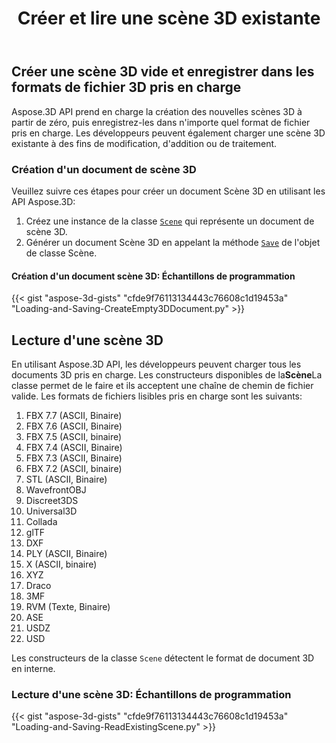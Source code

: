 ﻿---
title: Créer et lire une scène 3D existante
type: docs
weight: 10
url: /fr/python-net/create-and-read-an-existing-3d-scene/
description: Aspose.3D API prend en charge la création des nouvelles scènes 3D à partir de zéro, puis enregistrez-les dans n'importe quel format de fichier pris en charge. Les développeurs peuvent également charger une scène 3D existante à des fins de modification, d'addition ou de traitement.
---
## **Créer une scène 3D vide et enregistrer dans les formats de fichier 3D pris en charge**
Aspose.3D API prend en charge la création des nouvelles scènes 3D à partir de zéro, puis enregistrez-les dans n'importe quel format de fichier pris en charge. Les développeurs peuvent également charger une scène 3D existante à des fins de modification, d'addition ou de traitement.
### **Création d'un document de scène 3D**
Veuillez suivre ces étapes pour créer un document Scène 3D en utilisant les API Aspose.3D:

1. Créez une instance de la classe [`Scene`](https://reference.aspose.com/3d/net/aspose.threed/scene) qui représente un document de scène 3D.
1. Générer un document Scène 3D en appelant la méthode [`Save`](https://reference.aspose.com/3d/net/aspose.threed/scene/methods/save) de l'objet de classe Scène.
#### **Création d'un document scène 3D: Échantillons de programmation**


{{< gist "aspose-3d-gists" "cfde9f76113134443c76608c1d19453a" "Loading-and-Saving-CreateEmpty3DDocument.py" >}}
## **Lecture d'une scène 3D**
En utilisant Aspose.3D API, les développeurs peuvent charger tous les documents 3D pris en charge. Les constructeurs disponibles de la**Scène**La classe permet de le faire et ils acceptent une chaîne de chemin de fichier valide. Les formats de fichiers lisibles pris en charge sont les suivants:

1. FBX 7.7 (ASCII, Binaire)
1. FBX 7.6 (ASCII, Binaire)
1. FBX 7.5 (ASCII, binaire)
1. FBX 7.4 (ASCII, Binaire)
1. FBX 7.3 (ASCII, Binaire)
1. FBX 7.2 (ASCII, binaire)
1. STL (ASCII, Binaire)
1. WavefrontOBJ
1. Discreet3DS
1. Universal3D
1. Collada
1. glTF
1. DXF
1. PLY (ASCII, Binaire)
1. X (ASCII, binaire)
1. XYZ
1. Draco
1. 3MF
1. RVM (Texte, Binaire)
1. ASE
1. USDZ
1. USD

Les constructeurs de la classe `Scene` détectent le format de document 3D en interne.
### **Lecture d'une scène 3D: Échantillons de programmation**
{{< gist "aspose-3d-gists" "cfde9f76113134443c76608c1d19453a" "Loading-and-Saving-ReadExistingScene.py" >}}

